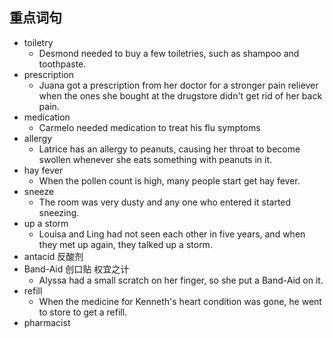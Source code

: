 ## 重点词句
- toiletry
	- Desmond needed to buy a few toiletries, such as shampoo and toothpaste.
- prescription
	- Juana got a prescription from her doctor for a stronger pain reliever when the ones she bought at the drugstore didn't get rid of her back pain.
- medication
	- Carmelo needed medication to treat his flu symptoms
- allergy
	- Latrice has an allergy to peanuts, causing her throat to become swollen whenever she eats something with peanuts in it.
- hay fever
	- When the pollen count is high, many people start get hay fever.
- sneeze
	- The room was very dusty and any one who entered it started sneezing.
- up a storm
	- Louisa and Ling had not seen each other in five years, and when they met up again, they talked up a storm.
- antacid 反酸剂
- Band-Aid 创口贴 权宜之计
	- Alyssa had a small scratch on her finger, so she put a Band-Aid on it.
- refill
	- When the medicine for Kenneth's heart condition was gone, he went to store to get a refill.
- pharmacist